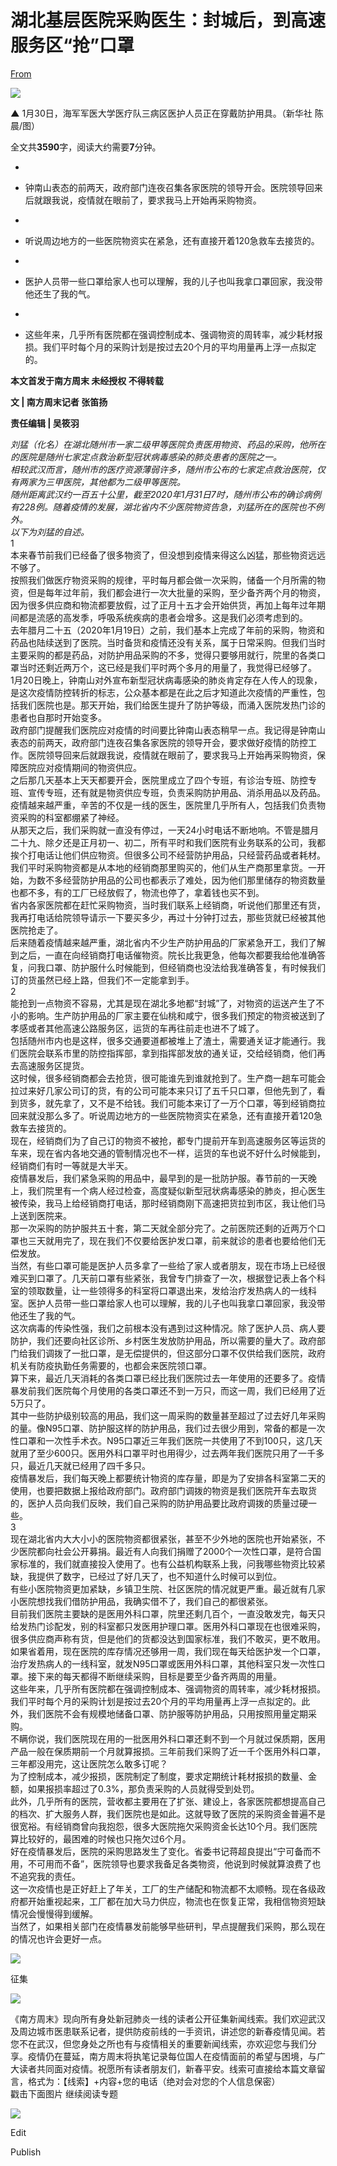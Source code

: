 # 湖北基层医院采购医生：封城后，到高速服务区“抢”口罩

[From](https://mp.weixin.qq.com/s/0Poh4jtzw8iIVL5vAKcnag)  

![](https://res.cloudinary.com/dqvsulqdb/image/upload/v1580995557/nj8x3fbprxotuvfn9cse.jpg)

**▲** 1月30日，海军军医大学医疗队三病区医护人员正在穿戴防护用具。（新华社 陈晨/图）  

全文共**3590**字，阅读大约需要**7**分钟。

-

-   钟南山表态的前两天，政府部门连夜召集各家医院的领导开会。医院领导回来后就跟我说，疫情就在眼前了，要求我马上开始再采购物资。  

-

-   听说周边地方的一些医院物资实在紧急，还有直接开着120急救车去接货的。

-

-   医护人员带一些口罩给家人也可以理解，我的儿子也叫我拿口罩回家，我没带他还生了我的气。

-

-   这些年来，几乎所有医院都在强调控制成本、强调物资的周转率，减少耗材报损。我们平时每个月的采购计划是按过去20个月的平均用量再上浮一点拟定的。

**本文首发于南方周末 未经授权 不得转载**

**文 | 南方周末记者 张笛扬**

**责任编辑 | 吴筱羽**

_刘猛（化名）在湖北随州市一家二级甲等医院负责医用物资、药品的采购，他所在的医院是随州七家定点救治新型冠状病毒感染的肺炎患者的医院之一。_  
_相较武汉而言，随州市的医疗资源薄弱许多，随州市公布的七家定点救治医院，仅有两家为三甲医院，其他都为二级甲等医院。_  
_随州距离武汉约一百五十公里，截至2020年1月31日7时，随州市公布的确诊病例有228例。随着疫情的发展，湖北省内不少医院物资告急，刘猛所在的医院也不例外。_  
_以下为刘猛的自述。_  
1  
本来春节前我们已经备了很多物资了，但没想到疫情来得这么凶猛，那些物资远远不够了。  
按照我们做医疗物资采购的规律，平时每月都会做一次采购，储备一个月所需的物资，但是每年过年前，我们都会进行一次大批量的采购，至少备齐两个月的物资，因为很多供应商和物流都要放假，过了正月十五才会开始供货，再加上每年过年期间都是流感的高发季，呼吸系统疾病的患者会增多。这是我们必须考虑到的。  
去年腊月二十五（2020年1月19日）之前，我们基本上完成了年前的采购，物资和药品也陆续送到了医院。当时备货和疫情还没有关系，属于日常采购。但我们当时主要采购的都是药品，对防护用品采购的不多，觉得只要够用就行，院里的各类口罩当时还剩近两万个，这已经是我们平时两个多月的用量了，我觉得已经够了。  
1月20日晚上，钟南山对外宣布新型冠状病毒感染的肺炎肯定存在人传人的现象，是这次疫情防控转折的标志，公众基本都是在此之后才知道此次疫情的严重性，包括我们医院也是。那天开始，我们给医生提升了防护等级，而涌入医院发热门诊的患者也自那时开始变多。  
政府部门提醒我们医院应对疫情的时间要比钟南山表态稍早一点。我记得是钟南山表态的前两天，政府部门连夜召集各家医院的领导开会，要求做好疫情的防控工作。医院领导回来后就跟我说，疫情就在眼前了，要求我马上开始再采购物资，保障医院应对疫情期间的物资供应。  
之后那几天基本上天天都要开会，医院里成立了四个专班，有诊治专班、防控专班、宣传专班，还有就是物资供应专班，负责采购防护用品、消杀用品以及药品。疫情越来越严重，辛苦的不仅是一线的医生，医院里几乎所有人，包括我们负责物资采购的科室都绷紧了神经。  
从那天之后，我们采购就一直没有停过，一天24小时电话不断地响。不管是腊月二十九、除夕还是正月初一、初二，所有平时和我们医院有业务联系的公司，我都挨个打电话让他们供应物资。但很多公司不经营防护用品，只经营药品或者耗材。  
我们平时采购物资都是从本地的经销商那里购买的，他们从生产商那里拿货。一开始，为数不多经营防护用品的公司也都表示了难处，因为他们那里储存的物资数量也都不多，有的工厂已经放假了，物流也停了，拿着钱也买不到。  
省内各家医院都在赶忙采购物资，当时我们联系上经销商，听说他们那里还有货，我再打电话给院领导请示一下要买多少，再过十分钟打过去，那些货就已经被其他医院抢走了。  
后来随着疫情越来越严重，湖北省内不少生产防护用品的厂家紧急开工，我们了解到之后，一直在向经销商打电话催物资。院长比我更急，他每次都要我给他准确答复，问我口罩、防护服什么时候能到，但经销商也没法给我准确答复，有时候我们订的货虽然已经上路，但我们不一定能拿到手。  
2  
能抢到一点物资不容易，尤其是现在湖北多地都“封城”了，对物资的运送产生了不小的影响。生产防护用品的厂家主要在仙桃和咸宁，很多我们预定的物资被送到了孝感或者其他高速公路服务区，运货的车再往前走也进不了城了。  
包括随州市内也是这样，很多交通要道都被堆上了渣土，需要通关证才能通行。我们医院会联系市里的防控指挥部，拿到指挥部发放的通关证，交给经销商，他们再去高速服务区提货。  
这时候，很多经销商都会去抢货，很可能谁先到谁就抢到了。生产商一趟车可能会拉过来好几家公司订的货，有的公司可能本来只订了五千只口罩，但他先到了，看到货多，就先拿了，又不是不给钱。我们可能本来订了一万个口罩，等到经销商拉回来就没那么多了。听说周边地方的一些医院物资实在紧急，还有直接开着120急救车去接货的。  
现在，经销商们为了自己订的物资不被抢，都专门提前开车到高速服务区等运货的车来，现在省内各地交通的管制情况也不一样，运货的车也说不好什么时候能到，经销商们有时一等就是大半天。  
疫情暴发后，我们紧急采购的用品中，最早到的是一批防护服。春节前的一天晚上，我们院里有一个病人经过检查，高度疑似新型冠状病毒感染的肺炎，担心医生被传染，我马上给经销商打电话，那时经销商刚下高速把货拉到市区，我让他们马上送到医院来。  
那一次采购的防护服共五十套，第二天就全部分完了。之前医院还剩的近两万个口罩也三天就用完了，现在我们不仅要给医护发口罩，前来就诊的患者也要给他们无偿发放。  
当然，有些口罩可能是医护人员多拿了一些给了家人或者朋友，现在市场上已经很难买到口罩了。几天前口罩有些紧张，我曾专门排查了一次，根据登记表上各个科室的领取数量，让一些领得多的科室将口罩退出来，发给治疗发热病人的一线科室。医护人员带一些口罩给家人也可以理解，我的儿子也叫我拿口罩回家，我没带他还生了我的气。  
这次病毒的传染性强，我们之前根本没有遇到过这种情况。除了医护人员、病人要防护，我们还要向社区诊所、乡村医生发放防护用品，所以需要的量大了。政府部门给我们调拨了一批口罩，是无偿提供的，但这部分口罩不仅供给我们医院，政府机关有防疫执勤任务需要的，也都会来医院领口罩。  
算下来，最近几天消耗的各类口罩已经比我们医院过去一年使用的还要多了。疫情暴发前我们医院每个月使用的各类口罩还不到一万只，而这一周，我们已经用了近5万只了。  
其中一些防护级别较高的用品，我们这一周采购的数量甚至超过了过去好几年采购的量。像N95口罩、防护服这样的防护用品，我们过去很少用到，常备的都是一次性口罩和一次性手术衣。N95口罩近三年我们医院一共使用了不到100只，这几天就用了至少600只。医用外科口罩平时也用得少，过去两年我们医院只用了一千多只，最近几天就已经用了四千多只。  
疫情暴发后，我们每天晚上都要统计物资的库存量，即是为了安排各科室第二天的使用，也要把数据上报给政府部门。政府部门调拨的物资是我们医院开车去取货的，医护人员向我们反映，我们自己采购的防护用品要比政府调拨的质量过硬一些。  
3  
现在湖北省内大大小小的医院物资都很紧张，甚至不少外地的医院也开始紧张，不少医院都向社会公开募捐。最近有人向我们捐赠了2000个一次性口罩，是符合国家标准的，我们就直接投入使用了。也有公益机构联系上我，问我哪些物资比较紧缺，我提供了数字，已经过了好几天了，也不知道什么时候可以到位。  
有些小医院物资更加紧缺，乡镇卫生院、社区医院的情况就更严重。最近就有几家小医院想找我们借防护用品，我确实借不了，我们自己的都很紧张。  
目前我们医院主要缺的是医用外科口罩，院里还剩几百个，一直没敢发完，每天只给发热门诊配发，别的科室都只发医用护理口罩。医用外科口罩现在也很难采购，很多供应商声称有货，但是他们的货都没达到国家标准，我们不敢买，更不敢用。  
如果省着用，现在医院的库存情况还够用一周，我们现在每天给医护发一个口罩，治疗发热病人的一线科室，就发N95口罩或医用外科口罩，其他科室只发一次性口罩。接下来的每天都得不断继续采购，目标是要至少备齐两周的用量。  
这些年来，几乎所有医院都在强调控制成本、强调物资的周转率，减少耗材报损。我们平时每个月的采购计划是按过去20个月的平均用量再上浮一点拟定的。此外，我们医院不会有规模地储备口罩、防护服等防护用品，只用按照用量定期采购。  
不瞒你说，我们医院现在用的一批医用外科口罩还剩不到一个月就过保质期，医用产品一般在保质期前一个月就算报损。三年前我们采购了近一千个医用外科口罩，三年都没用完，这让医院怎么敢多订呢？  
为了控制成本，减少报损，医院制定了制度，要求定期统计耗材报损的数量、金额，如果报损率超过了0.3%，那负责采购的人员就得受到处罚。  
此外，几乎所有的医院，营收都主要用在了扩张、建设上，各家医院都想提高自己的档次、扩大服务人群，我们医院也是如此。这就导致了医院的采购资金普遍不是很宽裕。有经销商曾向我抱怨，很多大医院拖欠采购资金长达10个月。我们医院算比较好的，最困难的时候也只拖欠过6个月。  
好在疫情暴发后，医院的采购思路发生了变化。省委书记蒋超良提出“宁可备而不用，不可用而不备”，医院领导也要求我备足各类物资，他说到时候就算浪费了也不追究我的责任。  
这一次疫情也是正好赶上了年关，工厂的生产储配和物流都不太顺畅。现在各级政府都开始重视起来，工厂都在加大马力供应，物流也在恢复正常，我相信物资短缺情况会慢慢得到缓解。  
当然了，如果相关部门在疫情暴发前能够早些研判，早点提醒我们采购，那么现在的情况也许会更好一点。  

![](https://res.cloudinary.com/dqvsulqdb/image/upload/v1580995558/vmxeuihooucikn8qs0dh.png)

征集  

![](https://res.cloudinary.com/dqvsulqdb/image/upload/v1580995560/hsn4jz1e0ahv7eruavwg.png)

《南方周末》现向所有身处新冠肺炎一线的读者公开征集新闻线索。我们欢迎武汉及周边城市医患联系记者，提供防疫前线的一手资讯，讲述您的新春疫情见闻。若您不在武汉，但您身处之所也有与疫情相关的重要新闻线索，亦欢迎您与我们分享。疫情仍在蔓延，南方周末将执笔记录每位国人在疫情面前的希望与困境，与广大读者共同面对疫情。祝愿所有读者朋友们，新春平安。线索可直接给本篇文章留言，格式为：【线索】+内容+您的电话（绝对会对您的个人信息保密）  
戳击下面图片 继续阅读专题  

![](https://res.cloudinary.com/dqvsulqdb/image/upload/v1580995560/mdxa1st17xobx3qdbjya.jpg)

Edit

Publish
